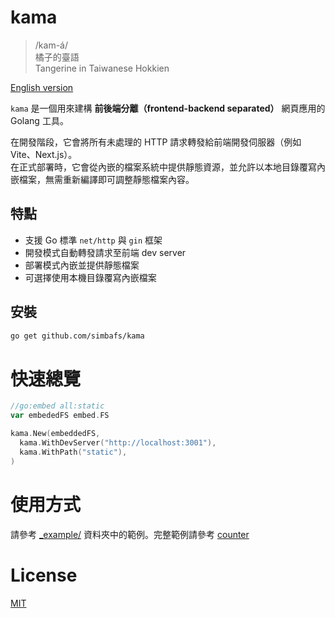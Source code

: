 # kama

> /kam-á/  
> 橘子的臺語    
> Tangerine in Taiwanese Hokkien

[English version](./README.md)

`kama` 是一個用來建構 **前後端分離（frontend-backend separated）** 網頁應用的 Golang 工具。

在開發階段，它會將所有未處理的 HTTP 請求轉發給前端開發伺服器（例如 Vite、Next.js）。  
在正式部署時，它會從內嵌的檔案系統中提供靜態資源，並允許以本地目錄覆寫內嵌檔案，無需重新編譯即可調整靜態檔案內容。

## 特點

- 支援 Go 標準 `net/http` 與 `gin` 框架
- 開發模式自動轉發請求至前端 dev server
- 部署模式內嵌並提供靜態檔案
- 可選擇使用本機目錄覆寫內嵌檔案

## 安裝

```bash
go get github.com/simbafs/kama
```

# 快速總覽

```go
//go:embed all:static
var embededFS embed.FS

kama.New(embeddedFS,
  kama.WithDevServer("http://localhost:3001"),
  kama.WithPath("static"),
)
```

# 使用方式

請參考 [\_example/](./_example/) 資料夾中的範例。完整範例請參考 [counter](https://github.com/simbafs/counter)

# License

[MIT](./LICENSE)
